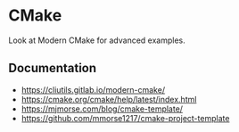 # CMake

Look at Modern CMake for advanced examples. 

## Documentation

- https://cliutils.gitlab.io/modern-cmake/
- https://cmake.org/cmake/help/latest/index.html
- https://mjmorse.com/blog/cmake-template/ 
- https://github.com/mmorse1217/cmake-project-template 